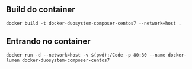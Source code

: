 ## Build do container
```
docker build -t docker-duosystem-composer-centos7 --network=host .
```

## Entrando no container
```
docker run -d --network=host -v $(pwd):/Code -p 80:80 --name docker-lumen docker-duosystem-composer-centos7
```
